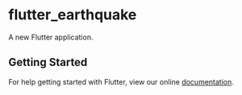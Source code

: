 # flutter_earthquake

A new Flutter application.

## Getting Started

For help getting started with Flutter, view our online
[documentation](https://flutter.io/).
